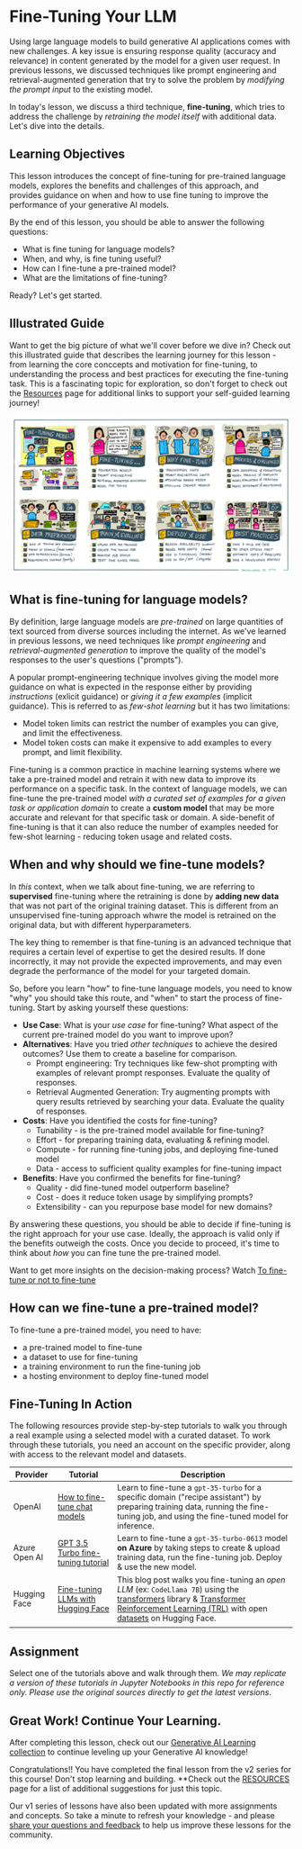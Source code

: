 # Fine-Tuning Your LLM

Using large language models to build generative AI applications comes with new challenges. A key issue is ensuring response quality (accuracy and relevance) in content generated by the model for a given user request. In previous lessons, we discussed techniques like prompt engineering and retrieval-augmented generation that try to solve the problem by _modifying the prompt input_ to the existing model.

In today's lesson, we discuss a third technique, **fine-tuning**, which tries to address the challenge by _retraining the model itself_ with additional data. Let's dive into the details.

## Learning Objectives

This lesson introduces the concept of fine-tuning for pre-trained language models, explores the benefits and challenges of this approach, and provides guidance on when and how to use fine tuning to improve the performance of your generative AI models.

By the end of this lesson, you should be able to answer the following questions:

- What is fine tuning for language models?
- When, and why, is fine tuning useful?
- How can I fine-tune a pre-trained model?
- What are the limitations of fine-tuning?

Ready? Let's get started.

## Illustrated Guide

Want to get the big picture of what we'll cover before we dive in? Check out this illustrated guide that describes the learning journey for this lesson - from learning the core conccepts and motivation for fine-tuning, to understanding the process and best practices for executing the fine-tuning task. This is a fascinating topic for exploration, so don't forget to check out the [Resources](./RESOURCES.md?WT.mc_id=academic-105485-koreyst) page for additional links to support your self-guided learning journey!

![Illustrated Guide to Fine Tuning Language Models](./img/18-fine-tuning-sketchnote.png?WT.mc_id=academic-105485-koreyst)

## What is fine-tuning for language models?

By definition, large language models are _pre-trained_ on large quantities of text sourced from diverse sources including the internet. As we've learned in previous lessons, we need techniques like _prompt engineering_ and _retrieval-augmented generation_ to improve the quality of the model's responses to the user's questions ("prompts").

A popular prompt-engineering technique involves giving the model more guidance on what is expected in the response either by providing _instructions_ (exlicit guidance) or _giving it a few examples_ (implicit guidance). This is referred to as _few-shot learning_ but it has two limitations:

- Model token limits can restrict the number of examples you can give, and limit the effectiveness.
- Model token costs can make it expensive to add examples to every prompt, and limit flexibility.

Fine-tuning is a common practice in machine learning systems where we take a pre-trained model and retrain it with new data to improve its performance on a specific task. In the context of language models, we can fine-tune the pre-trained model _with a curated set of examples for a given task or application domain_ to create a **custom model** that may be more accurate and relevant for that specific task or domain. A side-benefit of fine-tuning is that it can also reduce the number of examples needed for few-shot learning - reducing token usage and related costs.

## When and why should we fine-tune models?

In _this_ context, when we talk about fine-tuning, we are referring to **supervised** fine-tuning where the retraining is done by **adding new data** that was not part of the original training dataset. This is different from an unsupervised fine-tuning approach whwre the model is retrained on the original data, but with different hyperparameters.

The key thing to remember is that fine-tuning is an advanced technique that requires a certain level of expertise to get the desired results. If done incorrectly, it may not provide the expected improvements, and may even degrade the performance of the model for your targeted domain.

So, before you learn "how" to fine-tune language models, you need to know "why" you should take this route, and "when" to start the process of fine-tuning. Start by asking yourself these questions:

- **Use Case**: What is your _use case_ for fine-tuning? What aspect of the current pre-trained model do you want to improve upon?
- **Alternatives**: Have you tried _other techniques_ to achieve the desired outcomes? Use them to create a baseline for comparison.
  - Prompt engineering: Try techniques like few-shot prompting with examples of relevant prompt responses. Evaluate the quality of responses.
  - Retrieval Augmented Generation: Try augmenting prompts with query results retrieved by searching your data. Evaluate the quality of responses.
- **Costs**: Have you identified the costs for fine-tuning?
  - Tunability - is the pre-trained model available for fine-tuning?
  - Effort - for preparing training data, evaluating & refining model.
  - Compute - for running fine-tuning jobs, and deploying fine-tuned model
  - Data - access to sufficient quality examples for fine-tuning impact
- **Benefits**: Have you confirmed the benefits for fine-tuning?
  - Quality - did fine-tuned model outperform baseline?
  - Cost - does it reduce token usage by simplifying prompts?
  - Extensibility - can you repurpose base model for new domains?

By answering these questions, you should be able to decide if fine-tuning is the right approach for your use case. Ideally, the approach is valid only if the benefits outweigh the costs. Once you decide to proceed, it's time to think about _how_ you can fine tune the pre-trained model.

Want to get more insights on the decision-making process? Watch [To fine-tune or not to fine-tune](https://www.youtube.com/watch?v=0Jo-z-MFxJs)

## How can we fine-tune a pre-trained model?

To fine-tune a pre-trained model, you need to have:

- a pre-trained model to fine-tune
- a dataset to use for fine-tuning
- a training environment to run the fine-tuning job
- a hosting environment to deploy fine-tuned model

## Fine-Tuning In Action

The following resources provide step-by-step tutorials to walk you through a real example using a selected model with a curated dataset. To work through these tutorials, you need an account on the specific provider, along with access to the relevant model and datasets.

| Provider      | Tutorial                                                                                                                                                                             | Description                                                                                                                                                                                                                                                                                                                                                                                                                        |
| ------------- | ------------------------------------------------------------------------------------------------------------------------------------------------------------------------------------ | ---------------------------------------------------------------------------------------------------------------------------------------------------------------------------------------------------------------------------------------------------------------------------------------------------------------------------------------------------------------------------------------------------------------------------------- |
| OpenAI        | [How to fine-tune chat models](https://github.com/openai/openai-cookbook/blob/main/examples/How_to_finetune_chat_models.ipynb?WT.mc_id=academic-105485-koreyst)                      | Learn to fine-tune a `gpt-35-turbo` for a specific domain ("recipe assistant") by preparing training data, running the fine-tuning job, and using the fine-tuned model for inference.                                                                                                                                                                                                                                              |
| Azure Open AI | [GPT 3.5 Turbo fine-tuning tutorial](https://learn.microsoft.com/azure/ai-services/openai/tutorials/fine-tune?tabs=python-new%2Ccommand-line?WT.mc_id=academic-105485-koreyst) | Learn to fine-tune a `gpt-35-turbo-0613` model **on Azure** by taking steps to create & upload training data, run the fine-tuning job. Deploy & use the new model.                                                                                                                                                                                                                                                                 |
| Hugging Face  | [Fine-tuning LLMs with Hugging Face](https://www.philschmid.de/fine-tune-llms-in-2024-with-trl?WT.mc_id=academic-105485-koreyst)                                                     | This blog post walks you fine-tuning an _open LLM_ (ex: `CodeLlama 7B`) using the [transformers](https://huggingface.co/docs/transformers/index?WT.mc_id=academic-105485-koreyst) library & [Transformer Reinforcement Learning (TRL)](https://huggingface.co/docs/trl/index?WT.mc_id=academic-105485-koreyst]) with open [datasets](https://huggingface.co/docs/datasets/index?WT.mc_id=academic-105485-koreyst) on Hugging Face. |
|               |                                                                                                                                                                                      |                                                                                                                                                                                                                                                                                                                                                                                                                                    |

## Assignment

Select one of the tutorials above and walk through them. _We may replicate a version of these tutorials in Jupyter Notebooks in this repo for reference only. Please use the original sources directly to get the latest versions_.

## Great Work! Continue Your Learning.

After completing this lesson, check out our [Generative AI Learning collection](https://aka.ms/genai-collection?WT.mc_id=academic-105485-koreyst) to continue leveling up your Generative AI knowledge!

Congratulations!! You have completed the final lesson from the v2 series for this course! Don't stop learning and building. \*\*Check out the [RESOURCES](RESOURCES.md?WT.mc_id=academic-105485-koreyst) page for a list of additional suggestions for just this topic.

Our v1 series of lessons have also been updated with more assignments and concepts. So take a minute to refresh your knowledge - and please [share your questions and feedback](https://github.com/microsoft/generative-ai-for-beginners/issues?WT.mc_id=academic-105485-koreyst) to help us improve these lessons for the community.
